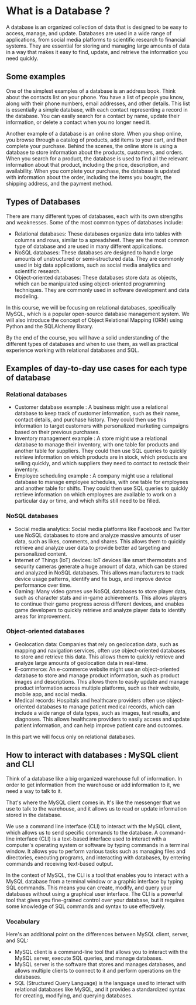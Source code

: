 # What is a Database ?

A database is an organized collection of data that is designed to be easy to access, manage, and update. Databases are used in a wide range of applications, from social media platforms to scientific research to financial systems. They are essential for storing and managing large amounts of data in a way that makes it easy to find, update, and retrieve the information you need quickly.

## Some examples 

One of the simplest examples of a database is an address book. Think about the contacts list on your phone. You have a list of people you know, along with their phone numbers, email addresses, and other details. This list is essentially a simple database, with each contact representing a record in the database. You can easily search for a contact by name, update their information, or delete a contact when you no longer need it.

Another example of a database is an online store. When you shop online, you browse through a catalog of products, add items to your cart, and then complete your purchase. Behind the scenes, the online store is using a database to store information about the products, customers, and orders. When you search for a product, the database is used to find all the relevant information about that product, including the price, description, and availability. When you complete your purchase, the database is updated with information about the order, including the items you bought, the shipping address, and the payment method.

## Types of Databases

There are many different types of databases, each with its own strengths and weaknesses. Some of the most common types of databases include:

* Relational databases: These databases organize data into tables with columns and rows, similar to a spreadsheet. They are the most common type of database and are used in many different applications.
* NoSQL databases: These databases are designed to handle large amounts of unstructured or semi-structured data. They are commonly used in big data applications, such as social media analytics and scientific research.
* Object-oriented databases: These databases store data as objects, which can be manipulated using object-oriented programming techniques. They are commonly used in software development and data modeling.

In this course, we will be focusing on relational databases, specifically MySQL, which is a popular open-source database management system. We will also introduce the concept of Object Relational Mapping (ORM) using Python and the SQLAlchemy library. 

By the end of the course, you will have a solid understanding of the different types of databases and when to use them, as well as practical experience working with relational databases and SQL.

## Examples of day-to-day use cases for each type of database

### Relational databases

* Customer database example : A business might use a relational database to keep track of customer information, such as their name, contact details, and purchase history. They could then use this information to target customers with personalized marketing campaigns based on their previous purchases.
* Inventory management example : A store might use a relational database to manage their inventory, with one table for products and another table for suppliers. They could then use SQL queries to quickly retrieve information on which products are in stock, which products are selling quickly, and which suppliers they need to contact to restock their inventory.
* Employee scheduling example : A company might use a relational database to manage employee schedules, with one table for employees and another table for shifts. They could then use SQL queries to quickly retrieve information on which employees are available to work on a particular day or time, and which shifts still need to be filled.

### NoSQL databases 

* Social media analytics: Social media platforms like Facebook and Twitter use NoSQL databases to store and analyze massive amounts of user data, such as likes, comments, and shares. This allows them to quickly retrieve and analyze user data to provide better ad targeting and personalized content.
* Internet of Things (IoT) devices: IoT devices like smart thermostats and security cameras generate a huge amount of data, which can be stored and analyzed in NoSQL databases. This allows manufacturers to track device usage patterns, identify and fix bugs, and improve device performance over time.
* Gaming: Many video games use NoSQL databases to store player data, such as character stats and in-game achievements. This allows players to continue their game progress across different devices, and enables game developers to quickly retrieve and analyze player data to identify areas for improvement.

### Object-oriented databases

* Geolocation data: Companies that rely on geolocation data, such as mapping and navigation services, often use object-oriented databases to store and retrieve this data. This allows them to quickly retrieve and analyze large amounts of geolocation data in real-time.
* E-commerce: An e-commerce website might use an object-oriented database to store and manage product information, such as product images and descriptions. This allows them to easily update and manage product information across multiple platforms, such as their website, mobile app, and social media.
* Medical records: Hospitals and healthcare providers often use object-oriented databases to manage patient medical records, which can include a wide range of data types, such as images, test results, and diagnoses. This allows healthcare providers to easily access and update patient information, and can help improve patient care and outcomes.


In this part we will focus only on relational databases. 

## How to interact with databases : MySQL client and CLI

Think of a database like a big organized warehouse full of information. In order to get information from the warehouse or add information to it, we need a way to talk to it. 

That's where the MySQL client comes in. It's like the messenger that we use to talk to the warehouse, and it allows us to read or update information stored in the database.

We use a command line interface (CLI) to interact with the MySQL client, which allows us to send specific commands to the database. A command-line interface (CLI) is a text-based interface used to interact with a computer's operating system or software by typing commands in a terminal window. It allows you to perform various tasks such as managing files and directories, executing programs, and interacting with databases, by entering commands and receiving text-based output.

In the context of MySQL, the CLI is a tool that enables you to interact with a MySQL database from a terminal window or a graphic interface by typing SQL commands. This means you can create, modify, and query your databases without using a graphical user interface. The CLI is a powerful tool that gives you fine-grained control over your database, but it requires some knowledge of SQL commands and syntax to use effectively.

### Vocabulary 

Here's an additional point on the differences between MySQL client, server, and SQL:

* MySQL client is a command-line tool that allows you to interact with the MySQL server, execute SQL queries, and manage databases.
* MySQL server is the software that stores and manages databases, and allows multiple clients to connect to it and perform operations on the databases.
* SQL (Structured Query Language) is the language used to interact with relational databases like MySQL, and it provides a standardized syntax for creating, modifying, and querying databases.


